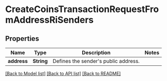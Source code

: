 # CreateCoinsTransactionRequestFromAddressRiSenders

## Properties

Name | Type | Description | Notes
------------ | ------------- | ------------- | -------------
**address** | **String** | Defines the sender's public address. | 

[[Back to Model list]](../README.md#documentation-for-models) [[Back to API list]](../README.md#documentation-for-api-endpoints) [[Back to README]](../README.md)


